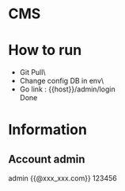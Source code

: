 # CMS
# How to run
- Git Pull\
- Change config DB in env\
- Go link : {{host}}/admin/login\
Done

# Information
## Account admin
admin {{@xxx_xxx.com}}
123456
